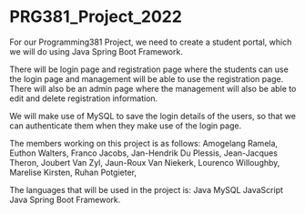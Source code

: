# PRG381_Project_2022
 For our Programming381 Project, we need to create a student portal, which we will do using Java Spring Boot Framework.

 There will be  login page and registration page where the students can use the login page and management will be able to use the registration page. There will also be an admin page where the management will also be able to edit and delete registration information.

 We will make use of MySQL to save the login details of the users, so that we can authenticate them when they make use of the login page. 

 The members working on this project is as follows:
 Amogelang Ramela,
 Euthon Walters,
 Franco Jacobs,
Jan-Hendrik Du Plessis,
Jean-Jacques Theron,
Joubert Van Zyl,
Jaun-Roux Van Niekerk,
Lourenco Willoughby,
Marelise Kirsten,
Ruhan Potgieter,  

The languages that will be used in the project is:
Java
MySQL
JavaScript
Java Spring Boot Framework.
